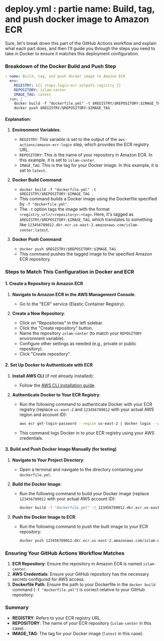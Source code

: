 # deploy.yml : partie name: Build, tag, and push docker image to Amazon ECR
Sure, let's break down this part of the GitHub Actions workflow and explain what each part does, and then I'll guide you through the steps you need to take in Docker to ensure it matches this deployment configuration.

### Breakdown of the Docker Build and Push Step

```yaml
- name: Build, tag, and push docker image to Amazon ECR
  env:
    REGISTRY: ${{ steps.login-ecr.outputs.registry }}
    REPOSITORY: islam-center
    IMAGE_TAG: latest
  run: |
    docker build -f "dockerfile.yml" -t $REGISTRY/$REPOSITORY:$IMAGE_TAG .
    docker push $REGISTRY/$REPOSITORY:$IMAGE_TAG
```

#### Explanation:

1. **Environment Variables**:
   - `REGISTRY`: This variable is set to the output of the `aws-actions/amazon-ecr-login` step, which provides the ECR registry URL.
   - `REPOSITORY`: This is the name of your repository in Amazon ECR. In this example, it is set to `islam-center`.
   - `IMAGE_TAG`: This is the tag for your Docker image. In this example, it is set to `latest`.

2. **Docker Build Command**:
   - `docker build -f "dockerfile.yml" -t $REGISTRY/$REPOSITORY:$IMAGE_TAG .`
   - This command builds a Docker image using the Dockerfile specified by `-f "dockerfile.yml"`.
   - The `-t` option tags the image with the format `<registry_url>/<repository>:<tag>`. Here, it's tagged as `$REGISTRY/$REPOSITORY:$IMAGE_TAG`, which translates to something like `123456789012.dkr.ecr.us-east-2.amazonaws.com/islam-center:latest`.

3. **Docker Push Command**:
   - `docker push $REGISTRY/$REPOSITORY:$IMAGE_TAG`
   - This command pushes the tagged image to the specified Amazon ECR repository.

### Steps to Match This Configuration in Docker and ECR

#### 1. **Create a Repository in Amazon ECR**

1. **Navigate to Amazon ECR in the AWS Management Console**:
   - Go to the "ECR" service (Elastic Container Registry).

2. **Create a New Repository**:
   - Click on "Repositories" in the left sidebar.
   - Click the "Create repository" button.
   - Name the repository `islam-center` (to match your `REPOSITORY` environment variable).
   - Configure other settings as needed (e.g., private or public repository).
   - Click "Create repository".

#### 2. **Set Up Docker to Authenticate with ECR**

1. **Install AWS CLI** (if not already installed):
   - Follow the [AWS CLI installation guide](https://docs.aws.amazon.com/cli/latest/userguide/install-cliv2.html).

2. **Authenticate Docker to Your ECR Registry**:
   - Run the following command to authenticate Docker with your ECR registry (replace `us-east-2` and `123456789012` with your actual AWS region and account ID):
     ```sh
     aws ecr get-login-password --region us-east-2 | docker login --username AWS --password-stdin 123456789012.dkr.ecr.us-east-2.amazonaws.com
     ```
   - This command logs Docker in to your ECR registry using your AWS credentials.

#### 3. **Build and Push Docker Image Manually (for testing)**

1. **Navigate to Your Project Directory**:
   - Open a terminal and navigate to the directory containing your `dockerfile.yml`.

2. **Build the Docker Image**:
   - Run the following command to build your Docker image (replace `123456789012` with your actual AWS account ID):
     ```sh
     docker build -f "dockerfile.yml" -t 123456789012.dkr.ecr.us-east-2.amazonaws.com/islam-center:latest .
     ```

3. **Push the Docker Image to ECR**:
   - Run the following command to push the built image to your ECR repository:
     ```sh
     docker push 123456789012.dkr.ecr.us-east-2.amazonaws.com/islam-center:latest
     ```

### Ensuring Your GitHub Actions Workflow Matches

1. **ECR Repository**: Ensure the repository in Amazon ECR is named `islam-center`.
2. **AWS Credentials**: Ensure your GitHub repository has the necessary secrets configured for AWS access.
3. **Dockerfile Path**: Ensure the path to your Dockerfile in the `docker build` command (`-f "dockerfile.yml"`) is correct relative to your GitHub repository.

### Summary

- **REGISTRY**: Refers to your ECR registry URL.
- **REPOSITORY**: The name of your ECR repository (`islam-center` in this case).
- **IMAGE_TAG**: The tag for your Docker image (`latest` in this case).


